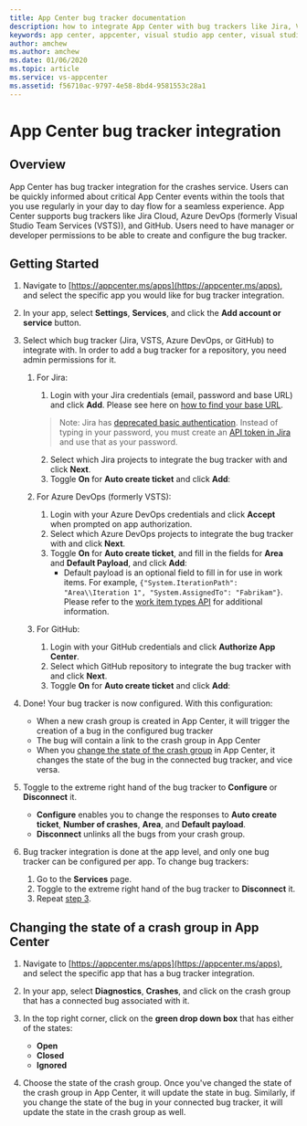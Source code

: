 ```yaml
---
title: App Center bug tracker documentation
description: how to integrate App Center with bug trackers like Jira, Visual Studio Team Services (VSTS) and GitHub
keywords: app center, appcenter, visual studio app center, visual studio appcenter, bug tracker, bugtracker, documentation, hockeyapp, VSTS, github
author: amchew
ms.author: amchew
ms.date: 01/06/2020
ms.topic: article
ms.service: vs-appcenter
ms.assetid: f56710ac-9797-4e58-8bd4-9581553c28a1
---
```


# App Center bug tracker integration

## Overview
App Center has bug tracker integration for the crashes service. Users can be quickly informed about critical App Center events within the tools that you use regularly in your day to day flow for a seamless experience. App Center supports bug trackers like Jira Cloud, Azure DevOps (formerly Visual Studio Team Services (VSTS)), and GitHub. Users need to have manager or developer permissions to be able to create and configure the bug tracker.

## Getting Started
1. Navigate to [https://appcenter.ms/apps](https://appcenter.ms/apps), and select the specific app you would like for bug tracker integration.

2. In your app, select **Settings**, **Services**, and click the **Add account or service** button.

3. <a name="step3"></a> Select which bug tracker (Jira, VSTS, Azure DevOps, or GitHub) to integrate with. In order to add a bug tracker for a repository, you need admin permissions for it.

   1. For Jira:

      1. Login with your Jira credentials (email, password and base URL) and click **Add**. Please see here on [how to find your base URL](https://confluence.atlassian.com/adminjiraserver071/configuring-the-base-url-802593107.html).
      > Note: Jira has [deprecated basic authentication](https://developer.atlassian.com/cloud/jira/platform/deprecation-notice-basic-auth-and-cookie-based-auth/). Instead of typing in your password, you must create an [API token in Jira](https://confluence.atlassian.com/cloud/api-tokens-938839638.html) and use that as your password.
      2. Select which Jira projects to integrate the bug tracker with and click **Next**.
      3. Toggle **On** for **Auto create ticket** and click **Add**:

   2. For Azure DevOps (formerly VSTS):

      1. Login with your Azure DevOps credentials and click **Accept** when prompted on app authorization.
      2. Select which Azure DevOps projects to integrate the bug tracker with and click **Next**.
      3. Toggle **On** for **Auto create ticket**, and fill in the fields for **Area** and **Default Payload**, and click **Add**:
         - Default payload is an optional field to fill in for use in work items. For example, `{"System.IterationPath": "Area\\Iteration 1", "System.AssignedTo": "Fabrikam"}`. Please refer to the [work item types API](https://docs.microsoft.com/rest/api/vsts/wit/work%20item%20types) for additional information.

   3. For GitHub:

      1. Login with your GitHub credentials and click **Authorize App Center**.
      2. Select which GitHub repository to integrate the bug tracker with and click **Next**.
      3. Toggle **On** for **Auto create ticket** and click **Add**:

4. Done! Your bug tracker is now configured. With this configuration:

    - When a new crash group is created in App Center, it will trigger the creation of a bug in the configured bug tracker
    - The bug will contain a link to the crash group in App Center 
    - When you [change the state of the crash group](#changeState) in App Center, it changes the state of the bug in the connected bug tracker, and vice versa.

5. Toggle to the extreme right hand of the bug tracker to **Configure** or **Disconnect** it.

   - **Configure** enables you to change the responses to **Auto create ticket**, **Number of crashes**, **Area**, and **Default payload**.
   - **Disconnect** unlinks all the bugs from your crash group.

6. Bug tracker integration is done at the app level, and only one bug tracker can be configured per app. To change bug trackers:

   1. Go to the **Services** page.
   2. Toggle to the extreme right hand of the bug tracker to **Disconnect** it.
   3. Repeat [step 3](#step3).

## <a name="changeState"/></a> Changing the state of a crash group in App Center
1. Navigate to [https://appcenter.ms/apps](https://appcenter.ms/apps), and select the specific app that has a bug tracker integration.

2. In your app, select **Diagnostics**, **Crashes**, and click on the crash group that has a connected bug associated with it.

3. In the top right corner, click on the **green drop down box** that has either of the states:
   - **Open**
   - **Closed**
   - **Ignored**
 
 4. Choose the state of the crash group. Once you've changed the state of the crash group in App Center, it will update the state in bug. Similarly, if you change the state of the bug in your connected bug tracker, it will update the state in the crash group as well.

